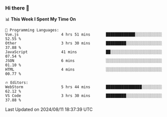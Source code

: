 ### Hi there 👋

<!--
**asdf12303116/asdf12303116** is a ✨ _special_ ✨ repository because its `README.md` (this file) appears on your GitHub profile.

Here are some ideas to get you started:

- 🔭 I’m currently working on ...
- 🌱 I’m currently learning ...
- 👯 I’m looking to collaborate on ...
- 🤔 I’m looking for help with ...
- 💬 Ask me about ...
- 📫 How to reach me: ...
- 😄 Pronouns: ...
- ⚡ Fun fact: ...
-->

<!--START_SECTION:waka-->
📊 **This Week I Spent My Time On** 

```text
💬 Programming Languages: 
Vue.js                   4 hrs 51 mins       █████████████░░░░░░░░░░░░   52.55 % 
Other                    3 hrs 30 mins       █████████░░░░░░░░░░░░░░░░   37.88 % 
JavaScript               41 mins             ██░░░░░░░░░░░░░░░░░░░░░░░   07.54 % 
JSON                     6 mins              ░░░░░░░░░░░░░░░░░░░░░░░░░   01.10 % 
HTML                     4 mins              ░░░░░░░░░░░░░░░░░░░░░░░░░   00.77 % 

🔥 Editors: 
WebStorm                 5 hrs 44 mins       ████████████████░░░░░░░░░   62.12 % 
VS Code                  3 hrs 30 mins       █████████░░░░░░░░░░░░░░░░   37.88 % 
```


 Last Updated on 2024/08/11 18:37:39 UTC
<!--END_SECTION:waka-->
